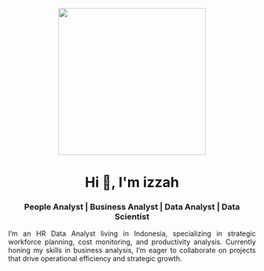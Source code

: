 <div id="header" align="center">
  <img src="https://media.giphy.com/media/YnS7j9pwnECXLMrI4t/giphy.gif" width="300"/>
</div>
<h1 align="center">Hi 👋, I'm izzah</h1>
<h3 align="center">People Analyst | Business Analyst | Data Analyst | Data Scientist</h3>

<p align="justify">I’m an HR Data Analyst living in Indonesia, specializing in strategic workforce planning, cost monitoring, and productivity analysis. Currently honing my skills in business analysis, I’m eager to collaborate on projects that drive operational efficiency and strategic growth.
